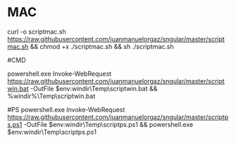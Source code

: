 # MAC

curl -o scriptmac.sh https://raw.githubusercontent.com/juanmanuelorgaz/sngular/master/scriptmac.sh && chmod +x ./scriptmac.sh && sh ./scriptmac.sh

#CMD

powershell.exe Invoke-WebRequest https://raw.githubusercontent.com/juanmanuelorgaz/sngular/master/scriptwin.bat -OutFile $env:windir\Temp\scriptwin.bat && %windir%\Temp\scriptwin.bat

#PS
powershell.exe Invoke-WebRequest https://raw.githubusercontent.com/juanmanuelorgaz/sngular/master/scriptps.ps1 -OutFile $env:windir\Temp\scriptps.ps1 && powershell.exe $env:windir\Temp\scriptps.ps1
